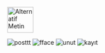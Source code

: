 <img src="
![Screenshot_20240303_141406](https://github.com/pinarnurdemirtas/InstagramClone/assets/112588321/fc259c97-7e18-4cee-a115-82e3e85f9b95)
" alt="Alternatif Metin" width="60" height="60">

![posttt](https://github.com/pinarnurdemirtas/InstagramClone/assets/112588321/e1f75364-2c87-4b17-933c-49f4dc280e95)
![fface](https://github.com/pinarnurdemirtas/InstagramClone/assets/112588321/e9e39486-c6b6-4fb5-8a31-e794c7ae3384)
![unut](https://github.com/pinarnurdemirtas/InstagramClone/assets/112588321/635e151a-1184-4658-ab1b-edbe18113472)
![kayıt](https://github.com/pinarnurdemirtas/InstagramClone/assets/112588321/be0202b4-536c-4692-b793-cf6e38a8135b)
